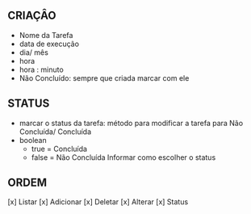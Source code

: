 ## CRIAÇÂO
- Nome da Tarefa
- data de execução
 - dia/ mês
- hora
 - hora : minuto
- Não Concluído: sempre que criada marcar com ele

## STATUS
- marcar o status da tarefa:
método para modificar a tarefa para Não Concluída/ Concluída
- boolean
  - true = Concluída
  - false = Não Concluída
Informar como escolher o status

## ORDEM
[x] Listar
[x] Adicionar
[x] Deletar
[x] Alterar
[x] Status
